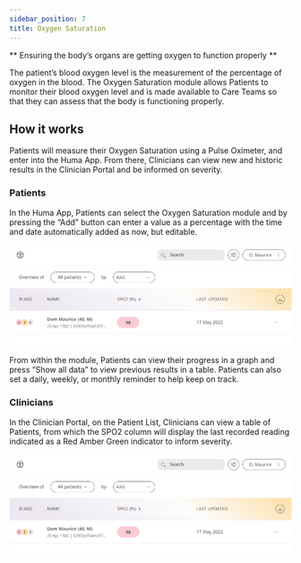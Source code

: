 ```yaml
---
sidebar_position: 7
title: Oxygen Saturation
---
```


** Ensuring the body’s organs are getting oxygen to function properly **

The patient’s blood oxygen level is the measurement of the percentage of oxygen in the blood. The Oxygen Saturation module allows Patients to monitor their blood oxygen level and is made available to Care Teams so that they can assess that the body is functioning properly.

## How it works

Patients will measure their Oxygen Saturation using a Pulse Oximeter, and enter into the Huma App. From there, Clinicians can view new and historic results in the Clinician Portal and be informed on severity.  

### Patients

In the Huma App, Patients can select the Oxygen Saturation module and by pressing the “Add” button can enter a value as a percentage with the time and date automatically added as now, but editable. 

![Adding a value of Oxygen Saturation in the Huma App](./assets/cp-patient-list-oxygen-saturation.png)

From within the module, Patients can view their progress in a graph and press “Show all data” to view previous results in a table. Patients can also set a daily, weekly, or monthly reminder to help keep on track.

### Clinicians

In the Clinician Portal, on the Patient List, Clinicians can view a table of Patients, from which the SPO2 column will display the last recorded reading indicated as a Red Amber Green indicator to inform severity. 

![Viewing oxygen saturation in the clinician portal](./assets/cp-patient-list-oxygen-saturation.png)